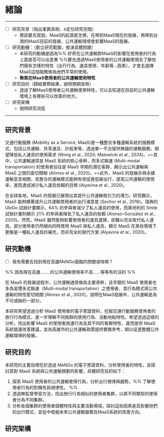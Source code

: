 # 緒論
---
- [ ] 研究背景（指出事實真相，e定位研究空間）
	- 應該要去寫說，MaaS的起源是怎樣，在帶到MaaS現在的發展，再帶到台灣的MaaS目前的發展，公共運輸環境會影響MaaS的發展。
- [ ] 研究動機：（劃立研究範圍，推演具體問題）
	- 本研究的動機是因為%% 好奇在公共運輸對MaaS的影響在使用者的行為上面是否可以出差異 %%要去透過MaaS使用者的公共運輸使用去了解他們擁有怎樣的特性（出行行為、運具使用、年齡等...因素），才會去選擇MaaS這個服務做為他們平常的使用。
	- **聚焦在MaaS使用者的公共運輸使用特性**
- [ ] 研究目的（歸結實際結果，說明預期效用）
	- 透過了解MaaS使用者公共運輸使用特性，可以去知道在目前的公共運輸環境上有哪些可以改善的地方。
- [ ] 研究架構
	- 說明研究流程

---
## 研究背景

交通行動服務 (Mobility as a Service, MaaS)是一種整合多種運輸系統的服務模式，包括公共運輸、共享運具、計程車等，透過單一平台提供無縫的運輸服務，期望降低私人運具的使用需求 (Wong et al., 2020; Matowicki et al., 2024)。==其中，公共運輸通常是 MaaS 系統的核心骨幹，而多式聯運 (Multi-modal transportation) 的使用者往往是 MaaS 早期的潛在客群，顯示出公共運輸與 MaaS 之間的密切關聯 (Alonso et al., 2020)。==此外，MaaS 的發展亦與永續運輸息息相關，其整合的運輸模式能夠有效促進低碳出行，提高公共運輸的使用率，進而達成減少私人運具依賴的目標 (Alyavina et al., 2020)。

在全球各地，MaaS 的發展已展現出其提升公共運輸吸引力的潛力。研究顯示，MaaS 能夠顯著提升公共運輸使用者的出行滿意度 (Sochor et al., 2016)。瑞典的 UbiGo 試辦計畫顯示，64% 的參與者減少了私人運具的使用，而奧地利的 Smile 試辦計畫則顯示 21% 的參與者降低了私人運具的依賴 (Alonso-González et al., 2020)。然而，MaaS 雖然能夠影響使用者的運具選擇，卻難以完全取代私人運具。部分使用者仍然傾向同時使用 MaaS 與私人運具，顯示 MaaS 在某些情境下更像是一種私人運具的補充，而非完全的替代方案 (Alyavina et al., 2020)。


## 研究動機

- [ ] 我有需要去找到現在高雄MeNGo面臨的問題或啥嘛？ 

%% 因為現在高雄........的公共運輸使用率不高......等等有的沒的 %%


在 MaaS 的發展過程中，公共運輸通常做為主要骨幹，且早期的 MaaS 使用者也多為習慣多式聯運（Multi-modal transportation）之使用者，其行為模式與公共運輸的特性密切相關 [Alonso et al., 2020]，說明在MaaS發展中，公共運輸是為不可或缺的一部分。

本研究希望透過分析 MaaS 使用者的電子票證資料，挖掘交通行動服務使用者的旅行行為模式，進一步理解不同族群的使用行為、活動地點特性。希望透過這樣的分析，找出影響 MaaS 的使用者旅運行為及其不同的客群特性，進而提供 MaaS 系統營運改善建議，並為高雄市的公共運輸政策提供實務參考，期以促進整體公共運輸環境的發展。

## 研究目的

本研究的主要目標在於透過 MeNGo 的電子票證資料，分析使用者的特性，並探討其對 MaaS 系統與公共運輸規劃的影響，具體研究目的如下：

1. 探索 MaaS 使用者的公共運輸使用行為，分析出行規律與趨勢，%% 了解使用者行為的對稱性與規律性。 %%
2. 透過無監督學習方法，找出旅行行為相似的使用者集群，以將不同類型的使用者分為不同集群。
3. 分析各個集群的使用者個體特性與主要活動場域，探討這些因素是否影響他們的出行模式，並從中發掘未來公共運輸服務及MaaS系統的改善方向。

## 研究架構







